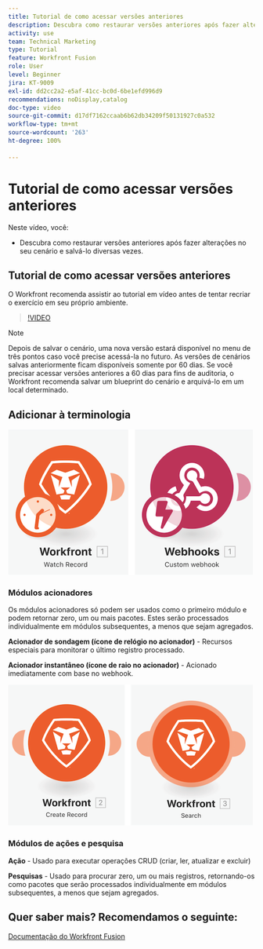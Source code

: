 ```yaml
---
title: Tutorial de como acessar versões anteriores
description: Descubra como restaurar versões anteriores após fazer alterações no cenário e salvá-las no  [!DNL Adobe Workfront Fusion].
activity: use
team: Technical Marketing
type: Tutorial
feature: Workfront Fusion
role: User
level: Beginner
jira: KT-9009
exl-id: dd2cc2a2-e5af-41cc-bc0d-6be1efd996d9
recommendations: noDisplay,catalog
doc-type: video
source-git-commit: d17df7162ccaab6b62db34209f50131927c0a532
workflow-type: tm+mt
source-wordcount: '263'
ht-degree: 100%

---
```


# Tutorial de como acessar versões anteriores

Neste vídeo, você:

* Descubra como restaurar versões anteriores após fazer alterações no seu cenário e salvá-lo diversas vezes.

## Tutorial de como acessar versões anteriores

O Workfront recomenda assistir ao tutorial em vídeo antes de tentar recriar o exercício em seu próprio ambiente.

>[!VIDEO](https://video.tv.adobe.com/v/335268/?quality=12&learn=on&enablevpops)

>[!NOTE]
>
>Depois de salvar o cenário, uma nova versão estará disponível no menu de três pontos caso você precise acessá-la no futuro. As versões de cenários salvas anteriormente ficam disponíveis somente por 60 dias. Se você precisar acessar versões anteriores a 60 dias para fins de auditoria, o Workfront recomenda salvar um blueprint do cenário e arquivá-lo em um local determinado.


## Adicionar à terminologia

![Imagem de um registro de observação e um módulo de webhook personalizado](assets/understand-the-basics-3.png)

### Módulos acionadores

Os módulos acionadores só podem ser usados como o primeiro módulo e podem retornar zero, um ou mais pacotes. Estes serão processados individualmente em módulos subsequentes, a menos que sejam agregados.

**Acionador de sondagem (ícone de relógio no acionador)** - Recursos especiais para monitorar o último registro processado.

**Acionador instantâneo (ícone de raio no acionador)** - Acionado imediatamente com base no webhook.

![Imagem de um registro de criação e um módulo de pesquisa](assets/understand-the-basics-4.png)

### Módulos de ações e pesquisa

**Ação** - Usado para executar operações CRUD (criar, ler, atualizar e excluir)

**Pesquisas** - Usado para procurar zero, um ou mais registros, retornando-os como pacotes que serão processados individualmente em módulos subsequentes, a menos que sejam agregados.

## Quer saber mais? Recomendamos o seguinte:

[Documentação do Workfront Fusion](https://experienceleague.adobe.com/docs/workfront/using/adobe-workfront-fusion/workfront-fusion-2.html?lang=br)
